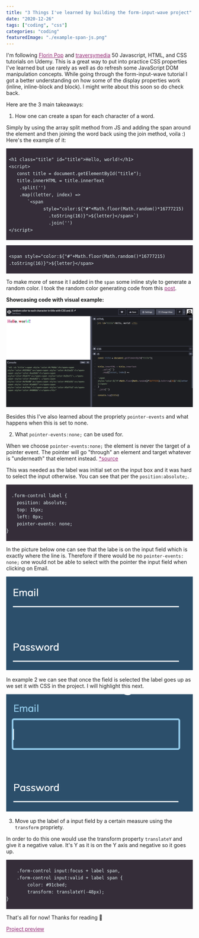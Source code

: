 ```yaml
---
title: "3 Things I've learned by building the form-input-wave project"
date: "2020-12-26"
tags: ["coding", "css"]
categories: "coding"
featuredImage: "./example-span-js.png"
---
```


I'm following <a style="color: #942874; text-decoration:underline" target="blank" href="https://twitter.com/florinpop1705">Florin Pop</a> and <a style="color: #942874; text-decoration:underline" target="blank" href="https://twitter.com/traversymedia">traversymedia</a> 50 Javascript, HTML, and CSS tutorials on Udemy. This is a great way to put into practice CSS properties I've learned but use rarely as well as do refresh some JavaScript DOM manipulation concepts.
While going through the form-input-wave tutorial I got a better understanding on how some of the display properties work (inline, inline-block and block). I might write about this soon so do check back.

Here are the 3 main takeaways:

1. How one can create a span for each character of a word.

Simply by using the array split method from JS and adding the span around the element and then joining the word back using the join method, voila :) Here's the example of it:

<pre class="line-numbers" style="background: #352d39; color:#e3f4f5; font-family: Open Sans,sans-serif;">
  <code class="language-markdown">
 &lt;h1 class="title" id="title"&gt;Hello, world!&lt;/h1&gt;  
 &lt;script&gt;
    const title = document.getElementById("title");
	title.innerHTML = title.innerText
     .split('')
     .map((letter, index) => 
  		`&lt;span 
              style="color:${"#"+Math.floor(Math.random()*16777215)
                .toString(16)}"&gt;${letter}&lt;/span&gt;`)
 			    .join('')
 &lt;/script&gt;
  </code>
</pre>

<pre class="line-numbers" style="width:100%; background: #352d39; color:#e3f4f5; font-family: Open Sans,sans-serif;">
  <code class="language-markdown">
 &lt;span style="color:${"#"+Math.floor(Math.random()*16777215)
 .toString(16)}"&gt;${letter}&lt;/span&gt;
  </code>
</pre>

To make more of sense it I added in the `span` some inline style to generate a random color. I took the random color generating code from this <a style="color: #942874; text-decoration:underline" target="blank" href="https://dev.to/akhil_001/generating-random-color-with-single-line-of-js-code-fhj">post</a>.

<b>Showcasing code with visual example:</b>

![Code with the example and visual side](./example-span-js.png)

Besides this I've also learned about the propriety `pointer-events` and what happens when this is set to none.

2. What `pointer-events:none;` can be used for.</span>

When we choose `pointer-events:none;` the element is never the target of a pointer event. The pointer will go "through" an element and target whatever is "underneath" that element instead. <a style="color: #942874; text-decoration:underline" target="blank" href="https://developer.mozilla.org/en-US/docs/Web/CSS/pointer-events">\*source</a>

This was needed as the label was initial set on the input box and it was hard to select the input otherwise. You can see that per the `position:absolute;`.

<pre class="line-numbers" style="max-width=300px; background: #352d39; color:#e3f4f5; font-family: Open Sans,sans-serif">
  <code class="language-css">
  .form-control label {
    position: absolute;
    top: 15px;
    left: 0px;
    pointer-events: none;
}
    </code>
</pre>

In the picture below one can see that the labe is on the input field which is exactly where the line is. Therefore if there would be no `pointer-events: none;` one would not be able to select with the pointer the input field when clicking on Email.

![Example 1 with label on the input field](./example-1.png)

In example 2 we can see that once the field is selected the label goes up as we set it with CSS in the project. I will highlight this next.

![Example 2 label moves above the input field](./example-2.png)

3. Move up the label of a input field by a certain measure using the `transform` propriety.

In order to do this one would use the transform property `translateY` and give it a negative value. It's Y as it is on the Y axis and negative so it goes up.

<pre class="line-numbers" style="max-width=300px; background: #352d39; color:#e3f4f5; font-family: Open Sans,sans-serif">
  <code class="language-css">
    .form-control input:focus + label span,
    .form-control input:valid + label span {
        color: #91cbed;
        transform: translateY(-48px);
}
    </code>
</pre>

That's all for now! Thanks for reading 🙈

<a style="color: #942874; text-decoration:underline" target="blank" href="https://stefi.codes/50-JS-Projects/form-input-wave/index.html ">Project preview</a>
